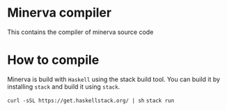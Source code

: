 # Minerva compiler

This contains the compiler of minerva source code

# How to compile
Minerva is build with `Haskell` using the stack build tool.
You can build it by installing `stack` and build it using `stack`.

`curl -sSL https://get.haskellstack.org/ | sh`
`stack run`